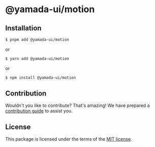 # @yamada-ui/motion

## Installation

```sh
$ pnpm add @yamada-ui/motion
```

or

```sh
$ yarn add @yamada-ui/motion
```

or

```sh
$ npm install @yamada-ui/motion
```

## Contribution

Wouldn't you like to contribute? That's amazing! We have prepared a [contribution guide](https://github.com/yamada-ui/yamada-ui/blob/main/CONTRIBUTING.md) to assist you.

## License

This package is licensed under the terms of the
[MIT license](https://github.com/yamada-ui/yamada-ui/blob/main/LICENSE).
